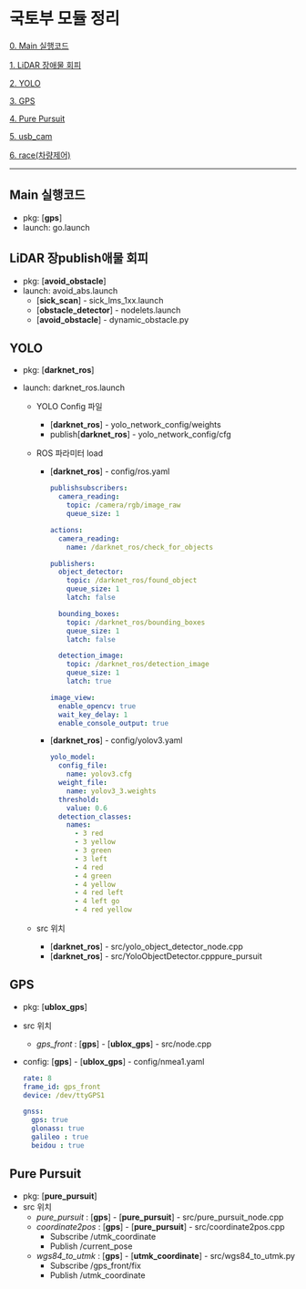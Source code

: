 # 국토부 모듈 정리

[0. Main 실행코드](#Main-실행코드)

[1. LiDAR 장애물 회피](#LiDAR-장애물-회피)

[2. YOLO](#YOLO)

[3. GPS](#GPS)

[4. Pure Pursuit](#Pure-Pursuit)

[5. usb_cam](#usb_cam)

[6. race(차량제어)](#race(차량제어))

----

## Main 실행코드

- pkg: [**gps**]
- launch: go.launch



## LiDAR 장publish애물 회피

- pkg: [**avoid_obstacle**]
- launch: avoid_abs.launch
  - [**sick_scan**] - sick_lms_1xx.launch
  - [**obstacle_detector**] - nodelets.launch
  - [**avoid_obstacle**] - dynamic_obstacle.py



## YOLO

- pkg: [**darknet_ros**]

- launch: darknet_ros.launch

  - YOLO Config 파일

    - [**darknet_ros**] - yolo_network_config/weights
    - publish[**darknet_ros**] - yolo_network_config/cfg

  - ROS 파라미터 load

    - [**darknet_ros**] - config/ros.yaml

      ```yaml
      publishsubscribers:
        camera_reading:
          topic: /camera/rgb/image_raw
          queue_size: 1
      
      actions:
        camera_reading:
          name: /darknet_ros/check_for_objects
      
      publishers:
        object_detector:
          topic: /darknet_ros/found_object
          queue_size: 1
          latch: false
      
        bounding_boxes:
          topic: /darknet_ros/bounding_boxes
          queue_size: 1
          latch: false
      
        detection_image:
          topic: /darknet_ros/detection_image
          queue_size: 1
          latch: true
      
      image_view:
        enable_opencv: true
        wait_key_delay: 1
        enable_console_output: true
      ```

    - [**darknet_ros**] - config/yolov3.yaml

      ```yaml
      yolo_model:
        config_file:
          name: yolov3.cfg
        weight_file:
          name: yolov3_3.weights
        threshold:
          value: 0.6
        detection_classes:
          names:
            - 3 red
            - 3 yellow
            - 3 green
            - 3 left
            - 4 red
            - 4 green
            - 4 yellow
            - 4 red left
            - 4 left go
            - 4 red yellow
      ```

  - src 위치

    - [**darknet_ros**] - src/yolo_object_detector_node.cpp
    - [**darknet_ros**] - src/YoloObjectDetector.cpppure_pursuit



## GPS

- pkg: [**ublox_gps**]

- src 위치

  - _gps_front_ : [**gps**] - [**ublox_gps**] - src/node.cpp

- config: [**gps**] - [**ublox_gps**] - config/nmea1.yaml

  ```yaml
  rate: 8
  frame_id: gps_front
  device: /dev/ttyGPS1
  
  gnss:
    gps: true
    glonass: true
    galileo : true
    beidou : true
  ```



## Pure Pursuit

- pkg: [**pure_pursuit**]
- src 위치
  - _pure_pursuit_ : [**gps**] - [**pure_pursuit**] - src/pure_pursuit_node.cpp
  - _coordinate2pos_ : [**gps**] - [**pure_pursuit**] - src/coordinate2pos.cpp
    - Subscribe  /utmk_coordinate
    - Publish  /current_pose
  - _wgs84_to_utmk_ : [**gps**] - [**utmk_coordinate**] - src/wgs84_to_utmk.py
    - Subscribe  /gps_front/fix
    - Publish  /utmk_coordinate
